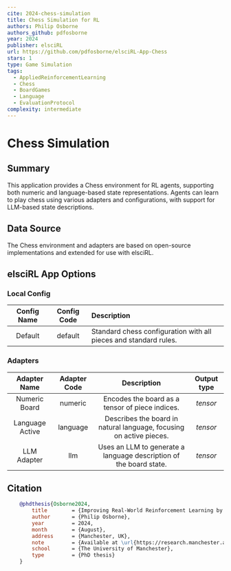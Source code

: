 ```yaml
---
cite: 2024-chess-simulation
title: Chess Simulation for RL
authors: Philip Osborne
authors_github: pdfosborne
year: 2024
publisher: elsciRL
url: https://github.com/pdfosborne/elsciRL-App-Chess
stars: 1
type: Game Simulation
tags:
  - AppliedReinforcementLearning
  - Chess
  - BoardGames
  - Language
  - EvaluationProtocol
complexity: intermediate
---
```


# Chess Simulation

## Summary
This application provides a Chess environment for RL agents, supporting both numeric and language-based state representations. Agents can learn to play chess using various adapters and configurations, with support for LLM-based state descriptions.

## Data Source
The Chess environment and adapters are based on open-source implementations and extended for use with elsciRL.

## elsciRL App Options

### Local Config

| Config Name | Config Code | Description |
|:-----------:|:-----------:|:-----------|
| Default     | default     | Standard chess configuration with all pieces and standard rules. |

### Adapters

| Adapter Name      | Adapter Code | Description                                                                 | Output type |
|:-----------------:|:------------:|:---------------------------------------------------------------------------:|:-----------:|
| Numeric Board     | numeric      | Encodes the board as a tensor of piece indices.                             | $tensor$    |
| Language Active   | language     | Describes the board in natural language, focusing on active pieces.         | $tensor$    |
| LLM Adapter       | llm          | Uses an LLM to generate a language description of the board state.          | $tensor$    |

## Citation

```bibtex
    @phdthesis{Osborne2024,
        title        = {Improving Real-World Reinforcement Learning by Self Completing Human Instructions on Rule Defined Language},  
        author       = {Philip Osborne},  
        year         = 2024,  
        month        = {August},  
        address      = {Manchester, UK},  
        note         = {Available at \url{https://research.manchester.ac.uk/en/studentTheses/improving-real-world-reinforcement-learning-by-self-completing-hu}},  
        school       = {The University of Manchester},  
        type         = {PhD thesis}
    }
```
